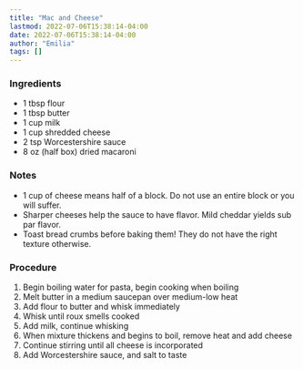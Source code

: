 ```yaml
---
title: "Mac and Cheese"
lastmod: 2022-07-06T15:38:14-04:00
date: 2022-07-06T15:38:14-04:00
author: "Emilia"
tags: []
---
```


### Ingredients
- 1 tbsp flour
- 1 tbsp butter
- 1 cup milk
- 1 cup shredded cheese
- 2 tsp Worcestershire sauce
- 8 oz (half box) dried macaroni

### Notes

- 1 cup of cheese means half of a block. Do not use an entire block or you will suffer.
- Sharper cheeses help the sauce to have flavor. Mild cheddar yields sub par flavor.
- Toast bread crumbs before baking them! They do not have the right texture otherwise.

### Procedure
1. Begin boiling water for pasta, begin cooking when boiling
2. Melt butter in a medium saucepan over medium-low heat
3. Add flour to butter and whisk immediately
4. Whisk until roux smells cooked
5. Add milk, continue whisking
6. When mixture thickens and begins to boil,
remove heat and add cheese
7. Continue stirring until all cheese is incorporated
8. Add Worcestershire sauce, and salt to taste
